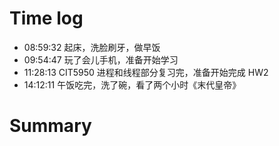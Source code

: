 # Time log

- 08:59:32 起床，洗脸刷牙，做早饭
- 09:54:47 玩了会儿手机，准备开始学习
- 11:28:13 CIT5950 进程和线程部分复习完，准备开始完成 HW2
- 14:12:11 午饭吃完，洗了碗，看了两个小时《末代皇帝》

# Summary
